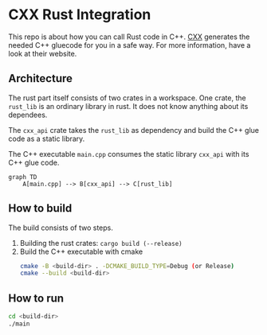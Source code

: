 # CXX Rust Integration

This repo is about how you can call Rust code in C++.
[CXX](https://cxx.rs/) generates the needed C++ gluecode for you in a safe way.
For more information, have a look at their website.

## Architecture

The rust part itself consists of two crates in a workspace. One crate, the `rust_lib` is an ordinary library in rust.
It does not know anything about its dependees.  

The `cxx_api` crate takes the `rust_lib` as dependency and build the C++ glue code as a static library.

The C++ executable `main.cpp` consumes the static library
`cxx_api` with its C++ glue code.



```mermaid
graph TD
    A[main.cpp] --> B[cxx_api] --> C[rust_lib]
```

## How to build

The build consists of two steps.
1. Building the rust crates: `cargo build (--release)`
2. Build the C++ executable with cmake
    ```sh
    cmake -B <build-dir> . -DCMAKE_BUILD_TYPE=Debug (or Release) 
    cmake --build <build-dir>
    ```
   
## How to run

```sh
cd <build-dir>
./main
```